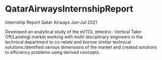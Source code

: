 # QatarAirwaysInternshipReport
Internship Report Qatar Airways Jun-Jul 2021
 
  Developed an analytical study of the eVTOL (electric- Vertical Take-Off/Landing) market working with multi-disciplinary engineers 
  in the technical department to co-relate and borrow similar technical solutions.Identified various dimensions of the market and
  created solutions to efficiency problems using derived concepts. 

